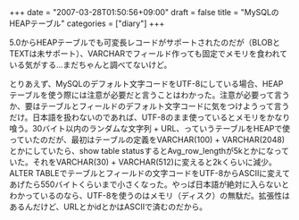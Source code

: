+++
date = "2007-03-28T01:50:56+09:00"
draft = false
title = "MySQLのHEAPテーブル"
categories = ["diary"]
+++

5.0からHEAPテーブルでも可変長レコードがサポートされたのだが（BLOBとTEXTは未サポート）、VARCHARでフィールド作っても固定でメモリを食われている気がする…まだちゃんと調べてないけど。

とりあえず、MySQLのデフォルト文字コードをUTF-8にしている場合、HEAPテーブルを使う際には注意が必要だと言うことはわかった。注意が必要って言うか、要はテーブルとフィールドのデフォルト文字コードに気をつけようって言うだけ。日本語を扱わないのであれば、UTF-8のまま使っているとメモリをかなり喰う。30バイト以内のランダムな文字列 + URL、っていうテーブルをHEAPで使っていたのだが、最初はテーブルの定義をVARCHAR(100) + VARCHAR(2048)とかにしていたら、show table statusするとAvg_row_lengthが5kとかになっていた。それをVARCHAR(30) + VARCHAR(512)に変えると2kくらいに減少。ALTER TABLEでテーブルとフィールドの文字コードをUTF-8からASCIIに変えてあげたら550バイトくらいまで小さくなった。やっぱ日本語が絶対に入らないとわかっているのなら、UTF-8を使うのはメモリ（ディスク）の無駄だ。拡張性はあるんだけど、URLとかidとかはASCIIで済むのだから。
